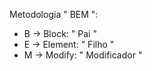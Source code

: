 Metodologia " BEM ":

- B -> Block: " Pai "
- E -> Element: " Filho "
- M -> Modify: " Modificador "

